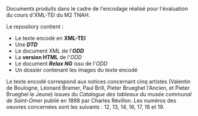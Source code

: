 Documents produits dans le cadre de l'encodage réalisé pour l'évaluation du cours d'XML-TEI du M2 TNAH.

Le repository contient :
- Le texte encodé en **XML-TEI**
- Une ***DTD***
- Le document XML de l'***ODD***
- La **version HTML** de l'*ODD*
- Le document ***Relax NG*** issu de l'*ODD*
- Un dossier contenant les images du texte encodé

Le texte encodé correspond aux notices concernant cinq artistes (Valentin de Boulogne, Léonard Bramer, Paul Brill, Pieter Brueghel l'Ancien, et Pieter Brueghel le Jeune) issues du *Catalogue des tableaux du musée communal de Saint-Omer* publié en 1898 par Charles Révillon. Les numéros des oeuvres concernées sont les suivants : 12, 13, 14, 16, 17, 18 et 19.
